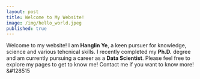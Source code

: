 ```yaml
---
layout: post
title: Welcome to My Website!
image: /img/hello_world.jpeg
published: true
---
```


Welcome to my website! I am **Hanglin Ye**, a keen pursuer for knowledge, science and various tehcnical skills. I recently completed my **Ph.D.** degree and am currently pursuing a career as a **Data Scientist**. Please feel free to explore my pages to get to know me! Contact me if you want to know more! &#128515
